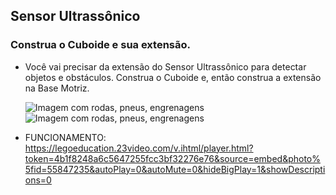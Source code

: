 ## Sensor Ultrassônico

### Construa o Cuboide e sua extensão.

- Você vai precisar da extensão do Sensor Ultrassônico para detectar objetos e obstáculos. Construa o Cuboide e, então construa a extensão na Base Motriz.

  ![Imagem com rodas, pneus, engrenagens](images/cuboid.png)
  ![Imagem com rodas, pneus, engrenagens](images/ultrasonic.png)

- FUNCIONAMENTO: https://legoeducation.23video.com/v.ihtml/player.html?token=4b1f8248a6c5647255fcc3bf32276e76&source=embed&photo%5fid=55847235&autoPlay=0&autoMute=0&hideBigPlay=1&showDescriptions=0
